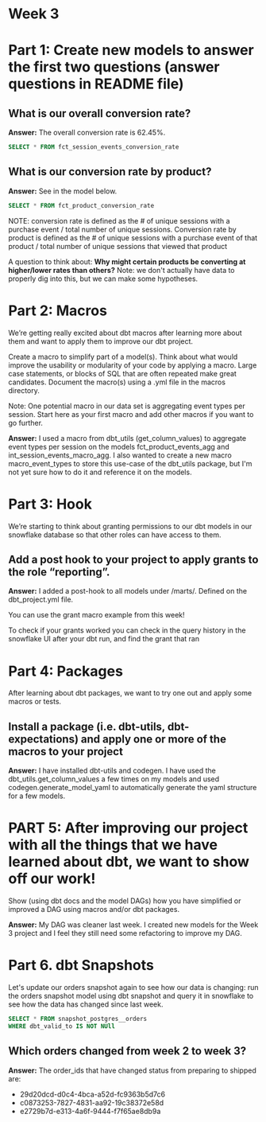 # Week 3

# Part 1: Create new models to answer the first two questions (answer questions in README file)

## What is our overall conversion rate?
**Answer:** The overall conversion rate is 62.45%. 

```sql
SELECT * FROM fct_session_events_conversion_rate
```


## What is our conversion rate by product?
**Answer:** See in the model below. 

```sql
SELECT * FROM fct_product_conversion_rate
```

NOTE: conversion rate is defined as the # of unique sessions with a purchase event / total number of unique sessions. Conversion rate by product is defined as the # of unique sessions with a purchase event of that product / total number of unique sessions that viewed that product

A question to think about: **Why might certain products be converting at higher/lower rates than others?**
Note: we don't actually have data to properly dig into this, but we can make some hypotheses. 

# Part 2: Macros
We’re getting really excited about dbt macros after learning more about them and want to apply them to improve our dbt project. 

Create a macro to simplify part of a model(s). Think about what would improve the usability or modularity of your code by applying a macro. Large case statements, or blocks of SQL that are often repeated make great candidates. Document the macro(s) using a .yml file in the macros directory.

Note: One potential macro in our data set is aggregating event types per session. Start here as your first macro and add other macros if you want to go further.

**Answer:** I used a macro from dbt_utils (get_column_values) to aggregate event types per session on the models fct_product_events_agg and int_session_events_macro_agg. I also wanted to create a new macro macro_event_types to store this use-case of the dbt_utils package, but I'm not yet sure how to do it and reference it on the models. 

# Part 3: Hook
We’re starting to think about granting permissions to our dbt models in our snowflake database so that other roles can have access to them.

## Add a post hook to your project to apply grants to the role “reporting”. 
**Answer:** I added a post-hook to all models under /marts/. Defined on the dbt_project.yml file. 

You can use the grant macro example from this week!

To check if your grants worked you can check in the query history in the snowflake UI after your dbt run, and find the grant that ran

# Part 4: Packages
After learning about dbt packages, we want to try one out and apply some macros or tests.

## Install a package (i.e. dbt-utils, dbt-expectations) and apply one or more of the macros to your project

**Answer:** I have installed dbt-utils and codegen. I have used the dbt_utils.get_column_values a few times on my models and used codegen.generate_model_yaml to automatically generate the yaml structure for a few models. 


# PART 5: After improving our project with all the things that we have learned about dbt, we want to show off our work!
Show (using dbt docs and the model DAGs) how you have simplified or improved a DAG using macros and/or dbt packages.

**Answer:** My DAG was cleaner last week. I created new models for the Week 3 project and I feel they still need some refactoring to improve my DAG.  

# Part 6. dbt Snapshots

Let's update our orders snapshot again to see how our data is changing: run the orders snapshot model using dbt snapshot and query it in snowflake to see how the data has changed since last week. 

```sql
SELECT * FROM snapshot_postgres__orders
WHERE dbt_valid_to IS NOT NUll
```

## Which orders changed from week 2 to week 3? 

**Answer:** The order_ids that have changed status from preparing to shipped are: 
* 29d20dcd-d0c4-4bca-a52d-fc9363b5d7c6
* c0873253-7827-4831-aa92-19c38372e58d
* e2729b7d-e313-4a6f-9444-f7f65ae8db9a